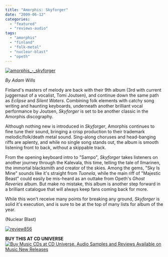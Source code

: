 ```yaml
---
title: "Amorphis: Skyforger"
date: "2009-06-12"
categories: 
  - "featured"
  - "reviews-audio"
tags: 
  - "amorphis"
  - "finland"
  - "folk-metal"
  - "nuclear-blast"
  - "opeth"
---
```


[![amorphis_-_skyforger](http://www.hellbound.ca/wp-content/uploads/2009/06/amorphis_-_skyforger-300x300.jpg "amorphis_-_skyforger")](http://www.hellbound.ca/wp-content/uploads/2009/06/amorphis_-_skyforger.jpg)

_By Adam Wills_

Finland's masters of melody are back with their 9th album (3rd with current juggernaut of a vocalist, Tomi Joutsen), and continue down the same path as _Eclipse_ and _Silent Waters_. Combining folk elements with catchy song writing and haunting keyboards, underneath another brilliant vocal performance by Joutsen, _Skyforger_ is set to be another classic in the Amorphis discography.

Although nothing new is introduced in _Skyforger_, Amorphis continues to fine tune their sound, bringing a crisp production to their trademark melodic/folk/death metal sound. Sing-along choruses and head-banging riffs are aplenty, and while no single song stands out, the album is smooth listening front to back, without a skippable track.

From the opening keyboard intro to "Sampo", _Skyforger_ takes listeners on another journey through the Kalevala, this time, telling the tale of Ilmarinen, the immortal blacksmith and creator of the skies. Among the gems, "Sky Is Mine" sounds like it's straight from _Tuonela_, while the main riff of "Majestic Beast" could easily be mis-heard as an outtake from Opeth's _Ghost Reveries_ album. But make no mistake, this album is another step forward in a brilliant catalogue that will always keep fans coming back for more.

While this won't receive many points for breaking any ground, _Skyforger_ is solid it's execution, and is sure to be at the top of many lists for album of the year.

(Nuclear Blast)

[![review856](http://www.hellbound.ca/wp-content/uploads/2009/06/review856.png "review856")](http://www.hellbound.ca/wp-content/uploads/2009/06/review856.png)

**BUY THIS AT CD UNIVERSE** [![Buy Music CDs at CD Universe. Audio Samples and Reviews Available on Music New Releases](http://www.cduniverse.com/banners/live/cdu/468x60_music/468x60_music02.gif)](http://www.cduniverse.com/productinfo.asp?pid=7943254&frm=lk_hellbound)
